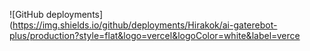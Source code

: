 ![GitHub deployments](https://img.shields.io/github/deployments/Hirakok/ai-gaterebot-plus/production?style=flat&logo=vercel&logoColor=white&label=verce
